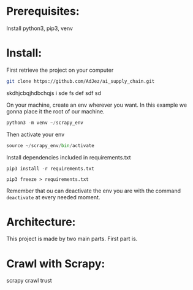# Prerequisites:
Install python3, pip3, venv

# Install:
First retrieve the project on your computer

```bash
git clone https://github.com/AdJez/ai_supply_chain.git
```
skdhjcbqjhdbchqjs i 
sde
fs
def
sdf
sd

On your machine, create an env wherever you want. In this example we gonna place it the root of our machine.   

```python 
python3 -m venv ~/scrapy_env
```

Then activate your env

```python 
source ~/scrapy_env/bin/activate
```

Install dependencies included in requirements.txt

```pip3 install -r requirements.txt```

```pip3 freeze > requirements.txt```

Remember that ou can deactivate the env you are with the command ```deactivate``` at every needed moment.

# Architecture:

This project is made by two main parts. First part is.

# Crawl with Scrapy:

scrapy crawl trust
